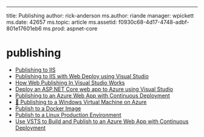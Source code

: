 ---
title: Publishing
author: rick-anderson
ms.author: riande
manager: wpickett
ms.date: 42657
ms.topic: article
ms.assetid: f0930c68-4d17-4748-adbf-801e17601eb6
ms.prod: aspnet-core
# publishing

- [Publishing to IIS](iis.md)
- [Publishing to IIS with Web Deploy using Visual Studio](iis-with-msdeploy.md)
- [How Web Publishing In Visual Studio Works](web-publishing-vs.md)
- [Deploy an ASP.NET Core web app to Azure using Visual Studio](../tutorials/publish-to-azure-webapp-using-vs.md)
- [Publishing to an Azure Web App with Continuous Deployment](azure-continuous-deployment.md)
- [🔧 Publishing to a Windows Virtual Machine on Azure](azure-windows-vm.md)
- [Publish to a Docker Image](https://azure.microsoft.com/documentation/articles/vs-azure-tools-docker-hosting-web-apps-in-docker)
- [Publish to a Linux Production Environment](linuxproduction.md)
- [Use VSTS to Build and Publish to an Azure Web App with Continuous Deployment](vsts-continuous-deployment.md)